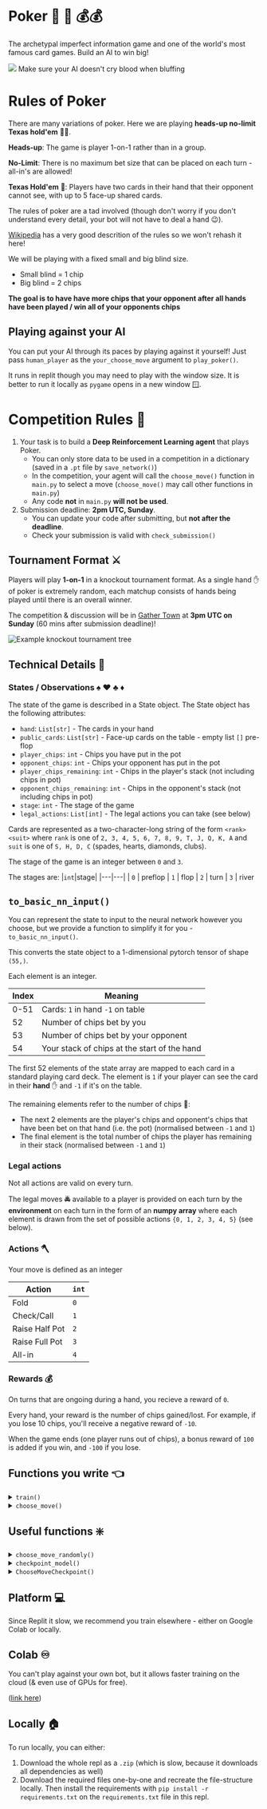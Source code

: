 # Poker :slot_machine: :slot_machine: :moneybag::moneybag:

The archetypal imperfect information game and one of the world's most famous card games. Build an AI to win big!

![](images/casino_royal.jpeg)
Make sure your AI doesn't cry blood when bluffing

# Rules of Poker

There are many variations of poker. Here we are playing **heads-up no-limit Texas hold'em** :cowboy_hat_face::cowboy_hat_face:.

**Heads-up**: The game is player 1-on-1 rather than in a group.

**No-Limit**: There is no maximum bet size that can be placed on each turn - all-in's are allowed!

**Texas Hold'em** :cowboy_hat_face:: Players have two cards in their hand that their opponent cannot see, with up to 5 face-up shared cards.

The rules of poker are a tad involved (though don't worry if you don't understand every detail, your bot will not have to deal a hand :wink:).

[Wikipedia](https://en.wikipedia.org/wiki/Texas_hold_%27em#Rules) has a very good descrition of the rules so we won't rehash it here!

We will be playing with a fixed small and big blind size.

- Small blind = 1 chip
- Big blind = 2 chips

**The goal is to have have more chips that your opponent after all hands have been played / win all of your opponents chips**

## Playing against your AI

You can put your AI through its paces by playing against it yourself! Just pass `human_player` as the `your_choose_move` argument to `play_poker()`.

It runs in replit though you may need to play with the window size. It is better to run it locally as `pygame` opens in a new window :window:.

# Competition Rules :scroll:

1. Your task is to build a **Deep Reinforcement Learning agent** that plays Poker.
   - You can only store data to be used in a competition in a dictionary (saved in a `.pt` file by `save_network()`)
   - In the competition, your agent will call the `choose_move()` function in `main.py` to select a move (`choose_move()` may call other functions in `main.py`)
   - Any code **not** in `main.py` **will not be used**.
2. Submission deadline: **2pm UTC, Sunday**.
   - You can update your code after submitting, but **not after the deadline**.
   - Check your submission is valid with `check_submission()`

## Tournament Format :crossed_swords:

Players will play **1-on-1** in a knockout tournament format. As a single hand :hand: of poker is extremely random, each matchup consists of hands being played until there is an overall winner.

The competition & discussion will be in [Gather Town](https://app.gather.town/app/nJwquzJjD4TLKcTy/Delta%20Academy) at **3pm UTC on Sunday** (60 mins after submission deadline)!

![Example knockout tournament tree](images/tournament_tree.png)

## Technical Details :hammer:

### States / Observations :spades: :hearts: :clubs: :diamonds:

The state of the game is described in a State object. The State object has the following attributes:

- `hand`: `List[str]` - The cards in your hand
- `public_cards`: `List[str]` - Face-up cards on the table - empty list `[]` pre-flop
- `player_chips`: `int` - Chips you have put in the pot
- `opponent_chips`: `int` - Chips your opponent has put in the pot
- `player_chips_remaining`: `int` - Chips in the player's stack (not including chips in pot)
- `opponent_chips_remaining`: `int` - Chips in the opponent's stack (not including chips in pot)
- `stage`: `int` - The stage of the game
- `legal_actions`: `List[int]` - The legal actions you can take (see below)

Cards are represented as a two-character-long string of the form `<rank><suit>`
where
`rank` is one of `2, 3, 4, 5, 6, 7, 8, 9, T, J, Q, K, A` and `suit` is one of `S, H, D, C` (spades, hearts, diamonds, clubs).

The stage of the game is an integer between `0` and `3`.

The stages are:
|`int`|stage|
|---|---|
| `0` | preflop
| `1` | flop
| `2` | turn
| `3` | river

## `to_basic_nn_input()`

You can represent the state to input to the neural network however you choose, but we provide a function to simplify it for you - `to_basic_nn_input()`.

This converts the state object to a 1-dimensional pytorch tensor of shape `(55,)`.

Each element is an integer.

| Index | Meaning                                      |
| ----- | -------------------------------------------- |
| 0-51  | Cards: `1` in hand `-1` on table             |
| 52    | Number of chips bet by you                   |
| 53    | Number of chips bet by your opponent         |
| 54    | Your stack of chips at the start of the hand |

The first 52 elements of the state array are mapped to each card in a standard playing card deck. The element is `1` if your player can see the card in their **hand** :hand: and `-1` if it's on the table.

The remaining elements refer to the number of chips :fries::

- The next 2 elements are the player's chips and opponent's chips
  that have been bet on that hand (i.e. the pot) (normalised between `-1` and `1`)
- The final element is the total number of chips the player has remaining in their stack (normalised between `-1` and `1`)

### Legal actions

Not all actions are valid on every turn.

The legal moves :oncoming_police_car: available to a player is provided on each turn by the **environment** on each turn in the form of an **numpy array** where each element is drawn from the set of possible actions `{0, 1, 2, 3, 4, 5}` (see below).

### Actions :axe:

Your move is defined as an integer

| Action         | `int` |
| -------------- | ----- |
| Fold           | `0`   |
| Check/Call     | `1`   |
| Raise Half Pot | `2`   |
| Raise Full Pot | `3`   |
| All-in         | `4`   |

### Rewards :moneybag:

On turns that are ongoing during a hand, you recieve a reward of `0`.

Every hand, your reward is the number of chips gained/lost. For example, if you lose 10 chips, you'll receive a negative reward of `-10`.

When the game ends (one player runs out of chips), a bonus reward of `100` is added if you win, and `-100` if you lose.

## Functions you write :point_left:

<details>
<summary><code style="white-space:nowrap;">  train()</code></summary>
Write this to train your network from experience in the environment.
<br />
<br />
Return the trained network so it can be saved.
</details>

<details>
<summary><code style="white-space:nowrap;">  choose_move()</code></summary>
This acts greedily given the state and policy network.
<br />
<br />
In the competition, the <code style="white-space:nowrap;">choose_move()</code> function is called to make your next move. Takes the state as input and outputs an action.
</details>

## Useful functions :sparkle:

<details>
<summary><code style="white-space:nowrap;">  choose_move_randomly()</code></summary>
Acts randomly  (but legally) given the current state of the game
<br />
<br />
</details>

<details>
<summary><code style="white-space:nowrap;">  checkpoint_model()</code></summary>
Save a checkpoint of your model so you can train against it in self-play
<br />
<br />
</details>

<details>
<summary><code style="white-space:nowrap;">  ChooseMoveCheckpoint()</code></summary>
Interface to allow the <code style="white-space:nowrap;"> opponent_choose_move</code> function in the environment to be set as a previously-saved checkpoint. The env can be initialised as follows as outlined in our <code style="white-space:nowrap;">main.py</code> template.
<br />
<br />
</details>

## Platform :computer:

Since Replit it slow, we recommend you train elsewhere - either on Google Colab or locally.

## Colab :infinity:

You can't play against your own bot, but it allows faster training on the cloud (& even use of GPUs for free).

([link here](https://colab.research.google.com/drive/1wmqCrU56pbxOeP3xaSiS9uIGG-1hFqHL?usp=sharing))

## Locally :house:

To run locally, you can either:

1. Download the whole repl as a `.zip` (which is slow, because it downloads all dependencies as well)
2. Download the required files one-by-one and recreate the file-structure locally. Then install the requirements with `pip install -r requirements.txt` on the `requirements.txt` file in this repl.

